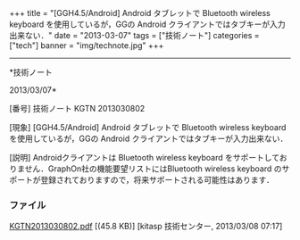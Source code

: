 ﻿+++
title = "[GGH4.5/Android] Android タブレットで Bluetooth wireless keyboard を使用しているが，GGの Android クライアントではタブキーが入力出来ない．"
date = "2013-03-07"
tags = ["技術ノート"]
categories = ["tech"]
banner = "img/technote.jpg"
+++

-----------------------------------------------------------------------------------------------------------------------------

*技術ノート

2013/03/07*


[番号]
技術ノート KGTN 2013030802

[現象]
[GGH4.5/Android] Android タブレットで Bluetooth wireless keyboard
を使用しているが，GGの Android クライアントではタブキーが入力出来ない．

[説明]
Androidクライアントは Bluetooth wireless keyboard
をサポートしておりません．GraphOn社の機能要望リストにはBluetooth
wireless keyboard
のサポートが登録されておりますので，将来サポートされる可能性はあります．


### ファイル

 
 


[KGTN2013030802.pdf](http://techreport.kitasp.net/attachments/download/1269/KGTN2013030802.pdf)
 [(45.8 KB)] [kitasp 技術センター, 2013/03/08
07:17]


 


 


